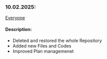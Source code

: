 ### 10.02.2025:
[Everyone](https://github.com/kingkushgaming/PSS/edit/main/docs/CONTRIBUTING.md)
#### Description:

- Deleted and restored the whole Repository
- Added new Files and Codes
- Improved Plan managemenet 
